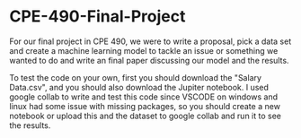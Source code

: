# CPE-490-Final-Project
For our final project in CPE 490, we were to write a proposal, pick a data set and create a machine learning model to tackle an issue or something we wanted to do and write an final paper discussing our model and the results.

To test the code on your own, first you should download the "Salary Data.csv", and you should also download the Jupiter notebook. I used google collab to write and test this code since VSCODE on windows and linux had some issue with missing packages, so you should create a new notebook or upload this and the dataset to google collab and run it to see the results.
